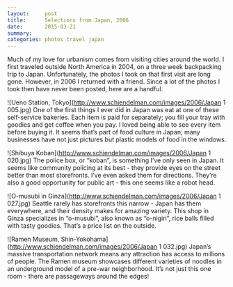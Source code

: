 ```yaml
---
layout:     post
title:      Selections from Japan, 2006
date:       2015-03-21
summary:    
categories: photos travel japan
---
```


Much of my love for urbanism comes from visiting cities around the world. I first traveled outside North America in 2004, on a three week backpacking trip to Japan. Unfortunately, the photos I took on that first visit are long gone. However, in 2006 I returned with a friend. Since a lot of the photos I took then have never been posted, here are a handful.


![Ueno Station, Tokyo](http://www.schiendelman.com/images/2006/Japan 1 005.jpg)
One of the first things I ever did in Japan was eat at one of these self-service bakeries. Each item is paid for separately; you fill your tray with goodies and get coffee when you pay. I loved being able to see every item before buying it. It seems that’s part of food culture in Japan; many businesses have not just pictures but plastic models of food in the windows.


![Shibuya Koban](http://www.schiendelman.com/images/2006/Japan 1 020.jpg)
The police box, or “koban”, is something I’ve only seen in Japan. It seems like community policing at its best - they provide eyes on the street better than most storefronts. I’ve even asked them for directions. They’re also a good opportunity for public art - this one seems like a robot head.


![O-musubi in Ginza](http://www.schiendelman.com/images/2006/Japan 1 027.jpg)
Seattle rarely has storefronts this narrow - Japan has them everywhere, and their density makes for amazing variety. This shop in Ginza specializes in “o-musubi”, also known as “o-nigiri”, rice balls filled with tasty goodies. That’s a price list on the outside.


![Ramen Museum, Shin-Yokohama](http://www.schiendelman.com/images/2006/Japan 1 032.jpg)
Japan’s massive transportation network means any attraction has access to millions of people. The Ramen museum showcases different varieties of noodles in an underground model of a pre-war neighborhood. It’s not just this one room - there are passageways around the edges!
